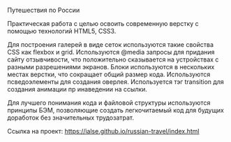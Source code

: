 Путешествия по России

Практическая работа с целью освоить современную верстку с помощью технологий HTML5, CSS3.

Для построения галерей в виде сеток используются такие свойства CSS как flexbox и grid. Используются @media запросы для придания сайту отзывчивости, что положительно сказывается на устройствах с разными разрешениями экранов. Блоки используются в нескольких местах верстки, что сокращает общий размер кода. Используются псведоэлементы для создания оверлея. Используется тэг transition для создания анимации пр инаведении на ссылки.

Для лучшего понимания кода и файловой структуры используются принципы БЭМ, позволяющие создать легкочитаемый код для будущих доработок без значительных трудозатрат.

Ссылка на проект: https://ialse.github.io/russian-travel/index.html